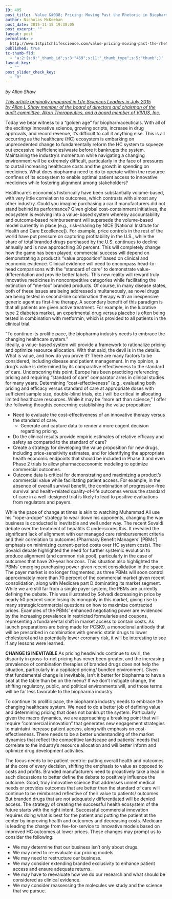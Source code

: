 ```yaml
---
ID: 405
post_title: 'Value &#038; Pricing: Moving Past the Rhetoric in Biopharma'
author: Nicholas McKeehan
post_date: 2015-11-15 19:38:05
post_excerpt: ""
layout: post
permalink: >
  http://www.1stpitchlifescience.com/value-pricing-moving-past-the-rhetoric-in-biopharma/
published: true
tc-thumb-fld:
  - 'a:2:{s:9:"_thumb_id";s:3:"459";s:11:"_thumb_type";s:5:"thumb";}'
layout_key:
  - ""
post_slider_check_key:
  - "0"
---
```

<div class="body">

<em>by Allan Shaw</em>

<a href="http://www.lifescienceleader.com/doc/value-pricing-moving-past-the-rhetoric-0001"><em>This article originally appeared in Life Sciences Leaders in July 2015 by Allan L Shaw member of the board of directors and chairman of the audit committee, Akari Therapeutics, and a board member of VIVUS, Inc.</em></a>

Today we bear witness to a “golden age” for biopharmaceuticals. With all of the exciting/ innovative science, growing scripts, increase in drug approvals, and record revenue, it’s difficult to call it anything else. This is all occurring as the healthcare (HC) ecosystem is embarking on unprecedented change to fundamentally reform the HC system to squeeze out excessive inefficiencies/waste before it bankrupts the system. Maintaining the industry’s momentum while navigating a changing environment will be extremely difficult, particularly in the face of pressures to curtail increasing healthcare costs and the growth in spending on medicines. What does biopharma need to do to operate within the resource confines of its ecosystem to enable optimal patient access to innovative medicines while fostering alignment among stakeholders?

Healthcare’s economics historically have been substantially volume-based, with very little correlation to outcomes, which contrasts with almost any other industry. Could you imagine purchasing a car if manufacturers did not stand behind its performance? Given global cost-containment initiatives, the ecosystem is evolving into a value-based system whereby accountability and outcome-based reimbursement will supersede the volume-based model currently in place (e.g., risk-sharing by NICE [National Institute for Health and Care Excellence]). For example, price controls in the rest of the world have put pressure on capturing profitability in the U.S., while the share of total branded drugs purchased by the U.S. continues to decline annually and is now approaching 30 percent. This will completely change how the game has been played; commercial success will depend on demonstrating a product’s “value proposition” based on clinical and economic evidence. Clinical evidence will need to encompass head-to-head comparisons with the “standard of care” to demonstrate value-differentiation and provide better labels. This new reality will reward truly innovative medicines in noncompetitive categories while facilitating the extinction of “me-too” branded products. Of course, in many disease states, both of these issues are being addressed simultaneously, as novel drugs are being tested in second-line combination therapy with an inexpensive generic agent as first-line therapy. A secondary benefit of this paradigm is that all patients are given active treatment. For example, in the lucrative type 2 diabetes market, an experimental drug versus placebo is often being tested in combination with metformin, which is provided to all patients in the clinical trial.
<div class="pull-quote-right">“To continue its prolific pace, the biopharma industry needs to embrace the changing healthcare system.”</div>
Ideally, a value-based system will provide a framework to rationalize pricing and optimize resource allocation. With that said, the devil is in the details. What is value, and how do you prove it? There are many factors to be considered, including disease and patient management. In my opinion, a drug’s value is determined by its comparative effectiveness to the standard of care. Underscoring this point, Europe has been practicing referencing pricing and requiring “standard of care” comparator arms in clinical studies for many years. Determining “cost-effectiveness” (e.g., evaluating both pricing and efficacy versus standard of care at appropriate doses with sufficient sample size, double-blind trials, etc.) will be critical in allocating limited healthcare resources. While it may be “more art than science,” I offer the following thoughts concerning establishing the value proposition:
<ul>
	<li>Need to evaluate the cost-effectiveness of an innovative therapy versus the standard of care.
<ul>
	<li>Generate and capture data to render a more cogent decision regarding pricing.</li>
</ul>
</li>
	<li>Do the clinical results provide empiric estimates of relative efficacy and safety as compared to the standard of care?</li>
	<li>Create a strategy for developing the value proposition for new drugs, including price-sensitivity estimates, and for identifying the appropriate health economic endpoints that should be included in Phase 3 and even Phase 2 trials to allow pharmacoeconomic modeling to optimize commercial outcomes.</li>
	<li>Outcome data is critical for demonstrating and maximizing a product’s commercial value while facilitating patient access. For example, in the absence of overall survival benefit, the combination of progression-free survival and health-related quality-of-life outcomes versus the standard of care in a well-designed trial is likely to lead to positive evaluations from regulators and payers.</li>
</ul>
While the pace of change at times is akin to watching Muhammad Ali use his “rope-a-dope” strategy to wear down his opponents, changing the way business is conducted is inevitable and well under way. The recent Sovaldi debate over the treatment of hepatitis C underscores this. It revealed the significant lack of alignment with our managed care reimbursement criteria and their correlation to outcomes (Pharmacy Benefit Managers’ [PBMs’] emphasis on minimizing current-period costs over HC system costs). The Sovaldi debate highlighted the need for further systemic evolution to produce alignment (and common risk pool), particularly in the case of outcomes that have 20-year horizons. This situation also highlighted the PBMs’ emerging purchasing power given recent consolidation in the space. The payer market is no longer fragmented, as three PBMs will soon control approximately more than 70 percent of the commercial market given recent consolidation, along with Medicare part D dominating its market segment. While we are still far from a single payer system, the PBMs are currently defining the debate. This was illustrated by Solvadi decreasing in price by nearly 50 percent since losing its monopoly in this market, giving rise to many strategic/commercial questions on how to maximize contracted prices. Examples of the PBMs’ enhanced negotiating power are evidenced by the increasing prevalence in restricted formularies and coupons, representing a fundamental shift in market access to contain costs. As launch preparations are being made for PCSK9, a monoclonal antibody that will be prescribed in combination with generic statin drugs to lower cholesterol and to potentially lower coronary risk, it will be interesting to see if any lessons were learned.

<strong>CHANGE IS INEVITABLE</strong>
As pricing headwinds continue to swirl, the disparity in gross-to-net pricing has never been greater, and the increasing prevalence of combination therapies of branded drugs does not help the situation, particularly in a capitated pricing/ bundled environment. Given that fundamental change is inevitable, isn’t it better for biopharma to have a seat at the table than be on the menu? If we don’t instigate change, the shifting regulatory, public, and political environments will, and those terms will be far less favorable to the biopharma industry.

To continue its prolific pace, the biopharma industry needs to embrace the changing healthcare system. We need to do a better job of defining value and determining pricing that does not bankrupt the system. Particularly given the macro dynamics, we are approaching a breaking point that will require ”commercial innovation” that generates new engagement strategies to maintain/ increase patient access, along with emphasis on cost-effectiveness. There needs to be a better understanding of the market dynamics that reflect the competitive landscape and patients’ needs that correlate to the industry’s resource allocation and will better inform and optimize drug development activities.

The focus needs to be patient-centric: putting overall health and outcomes at the core of every decision, shifting the emphasis to value as opposed to costs and profits. Branded manufacturers need to proactively take a lead in such discussions to better define the debate to positively influence the outcome. Good, truly innovative science that addresses unmet medical needs or provides outcomes that are better than the standard of care will continue to be reimbursed reflective of their value to patients/ outcomes. But branded drugs that are not adequately differentiated will be denied access. The strategy of creating the successful health ecosystem of the future starts with the right intent. Successful commercial innovation requires doing what is best for the patient and putting the patient at the center by improving health and outcomes and decreasing costs. Medicare is leading the charge from fee-for-service to innovative models based on improved HC outcomes at lower prices. These changes may prompt us to consider the following:
<ul>
	<li>We may determine that our business isn’t only about drugs.</li>
	<li>We may need to re-evaluate our pricing models.</li>
	<li>We may need to restructure our business.</li>
	<li>We may consider extending branded exclusivity to enhance patient access and ensure adequate returns.</li>
	<li>We may have to reevaluate how we do our research and what should be considered as clinical evidence.</li>
	<li>We may consider reassessing the molecules we study and the science that we pursue.</li>
</ul>
</div>
<div id="recommended-docs-container" class="noprint" data-url="/recommendeddocs/Index/0c9a1935-e03e-4463-bfa1-8e38aef93082"></div>